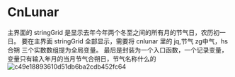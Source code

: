 # CnLunar
主界面的 stringGrid 是显示去年今年两个冬至之间的所有月的节气日，农历初一日。
要在主界面 stringGrid 全部显示，需要将 cnlunar 里的 jq,节气 zg中气，hs合朔 三个实数数组提为全局变量。
最后是封装为一个入口函数，一个记录变量，变量只有输入年月的当月节气合朔日，节气名称什么的
![c49e18893610d51db6ba2cdb452fc64](https://user-images.githubusercontent.com/19481990/179884439-5d049f2f-b5fb-4d33-8f82-f34494bba212.png)
